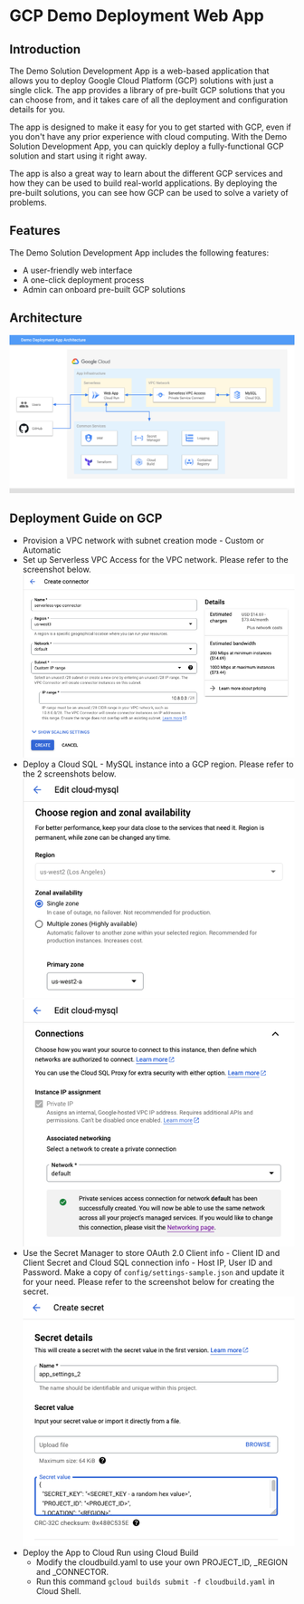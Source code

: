 # GCP Demo Deployment Web App

## Introduction 
The Demo Solution Development App is a web-based application that allows you to deploy Google Cloud Platform (GCP) solutions with just a single click. The app provides a library of pre-built GCP solutions that you can choose from, and it takes care of all the deployment and configuration details for you.

The app is designed to make it easy for you to get started with GCP, even if you don't have any prior experience with cloud computing. With the Demo Solution Development App, you can quickly deploy a fully-functional GCP solution and start using it right away.

The app is also a great way to learn about the different GCP services and how they can be used to build real-world applications. By deploying the pre-built solutions, you can see how GCP can be used to solve a variety of problems.

## Features

The Demo Solution Development App includes the following features:

- A user-friendly web interface
- A one-click deployment process
- Admin can onboard pre-built GCP solutions

## Architecture
![Architecture](images/architecture.png)

## Deployment Guide on GCP

- Provision a VPC network with subnet creation mode - Custom or Automatic
- Set up Serverless VPC Access for the VPC network. Please refer to the screenshot below.
![Serverless VPC Connector](images/connector.png)  
- Deploy a Cloud SQL - MySQL instance into a GCP region. Please refer to the 2 screenshots below.
![Cloud SQL 1](images/cloud_sql_1.png)  
![Cloud SQL 1](images/cloud_sql_2.png)  
- Use the Secret Manager to store OAuth 2.0 Client info - Client ID and Client Secret and Cloud SQL connection info - Host IP, User ID and Password. Make a copy of ```config/settings-sample.json``` and update it for your need. Please refer to the screenshot below for creating the secret.
![Secret Manager](images/secret_manager.png)  
- Deploy the App to Cloud Run using Cloud Build
  - Modify the cloudbuild.yaml to use your own PROJECT_ID, _REGION and _CONNECTOR.
  - Run this command ```gcloud builds submit -f cloudbuild.yaml``` in Cloud Shell.

